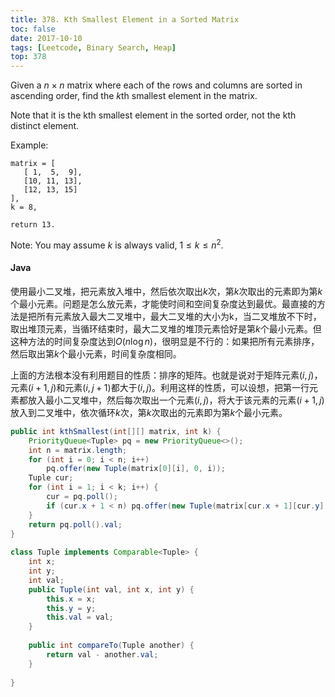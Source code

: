 ```yaml
---
title: 378. Kth Smallest Element in a Sorted Matrix
toc: false
date: 2017-10-10
tags: [Leetcode, Binary Search, Heap]
top: 378
---
```


Given a $n \times n$ matrix where each of the rows and columns are sorted in ascending order, find the $k$th smallest element in the matrix.

Note that it is the kth smallest element in the sorted order, not the kth distinct element.

Example:

```
matrix = [
   [ 1,  5,  9],
   [10, 11, 13],
   [12, 13, 15]
],
k = 8,

return 13.
```

Note: You may assume $k$ is always valid, $1 \le k \le n^2$.



#### Java
 
使用最小二叉堆，把元素放入堆中，然后依次取出$k$次，第$k$次取出的元素即为第$k$个最小元素。问题是怎么放元素，才能使时间和空间复杂度达到最优。最直接的方法是把所有元素放入最大二叉堆中，最大二叉堆的大小为k，当二叉堆放不下时，取出堆顶元素，当循环结束时，最大二叉堆的堆顶元素恰好是第$k$个最小元素。但这种方法的时间复杂度达到$O(n\log n)$，很明显是不行的：如果把所有元素排序，然后取出第$k$个最小元素，时间复杂度相同。

上面的方法根本没有利用题目的性质：排序的矩阵。也就是说对于矩阵元素$(i, j)$，元素$(i+1, j)$和元素$(i, j+1)$都大于$(i, j)$。利用这样的性质，可以设想，把第一行元素都放入最小二叉堆中，然后每次取出一个元素$(i, j)$，将大于该元素的元素$(i+1, j)$放入到二叉堆中，依次循环$k$次，第$k$次取出的元素即为第$k$个最小元素。
 
```Java
public int kthSmallest(int[][] matrix, int k) {
    PriorityQueue<Tuple> pq = new PriorityQueue<>();
    int n = matrix.length;
    for (int i = 0; i < n; i++)
        pq.offer(new Tuple(matrix[0][i], 0, i));
    Tuple cur;
    for (int i = 1; i < k; i++) {
        cur = pq.poll();
        if (cur.x + 1 < n) pq.offer(new Tuple(matrix[cur.x + 1][cur.y], cur.x + 1, cur.y));     
    }
    return pq.poll().val;
}
    
class Tuple implements Comparable<Tuple> {
    int x;
    int y;
    int val;
    public Tuple(int val, int x, int y) {
        this.x = x;
        this.y = y;
        this.val = val;
    }
    
    public int compareTo(Tuple another) {
        return val - another.val;
    }
 
}
```


